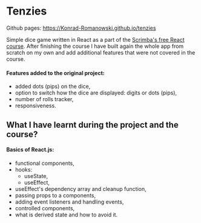 # Tenzies

Github pages: https://Konrad-Romanowski.github.io/tenzies

Simple dice game written in React as a part of the [Scrimba's free React course](https://scrimba.com/learn/learnreact). After finishing the course I have built again the whole app from scratch on my own and add additional features that were not covered in the course. 

#### Features added to the original project:
- added dots (pips) on the dice,
- option to switch how the dice are displayed: digits or dots (pips),
- number of rolls tracker,
- responsiveness.

## What I have learnt during the project and the course?
#### Basics of React.js:
- functional components,
- hooks:
    - useState, 
    - useEffect,
- useEffect's dependency array and cleanup function,
- passing props to a components,
- adding event listeners and handling events,
- controlled components,
- what is derived state and how to avoid it.